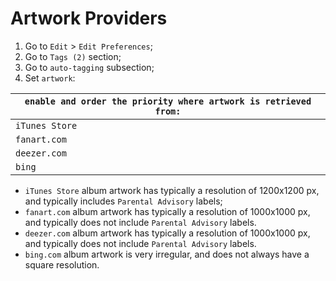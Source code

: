 # Artwork Providers

1. Go to `Edit` > `Edit Preferences`;
2. Go to `Tags (2)` section;
3. Go to `auto-tagging` subsection;
4. Set `artwork`:

| `enable and order the priority where artwork is retrieved from:` |
|----------------|
| `iTunes Store` |
| `fanart.com`   |
| `deezer.com`   |
| `bing`         |

* `iTunes Store` album artwork has typically a resolution of 1200x1200 px, and typically includes `Parental Advisory` labels;
* `fanart.com` album artwork has typically a resolution of 1000x1000 px, and typically does not include `Parental Advisory` labels.
* `deezer.com` album artwork has typically a resolution of 1000x1000 px, and typically does not include `Parental Advisory` labels.
* `bing.com` album artwork is very irregular, and does not always have a square resolution.
